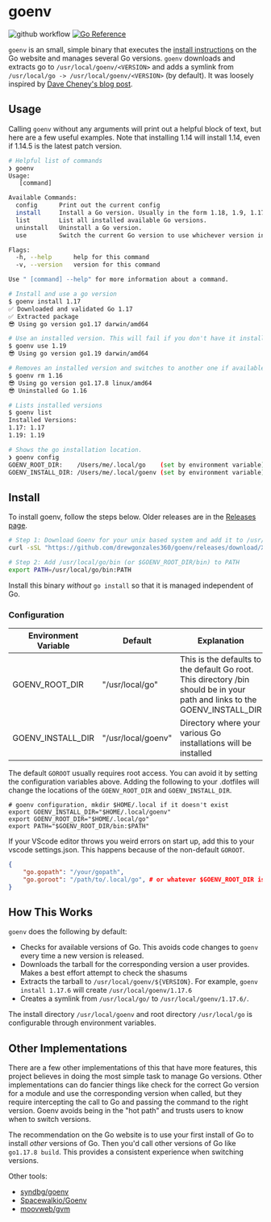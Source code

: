 # goenv

![github workflow](https://github.com/drewgonzales360/goenv/actions/workflows/github-actions.yml/badge.svg)
[![Go Reference](https://pkg.go.dev/badge/pkg.go.dev/drewgonzales360/goenv.svg)](https://pkg.go.dev/github.com/drewgonzales360/goenv)

`goenv` is an small, simple binary that executes the [install instructions](https://go.dev/doc/install) on the Go website and manages several Go versions. `goenv` downloads and extracts go to `/usr/local/goenv/<VERSION>` and adds a symlink from `/usr/local/go -> /usr/local/goenv/<VERSION>` (by default). It was loosely inspired by [Dave Cheney's blog post](https://dave.cheney.net/2014/04/20/how-to-install-multiple-versions-of-go).

## Usage

Calling `goenv` without any arguments will print out a helpful block of text, but here are a few useful examples. Note that installing 1.14 will install 1.14, even if 1.14.5 is the latest patch version.

```bash
# Helpful list of commands
❯ goenv
Usage:
   [command]

Available Commands:
  config      Print out the current config
  install     Install a Go version. Usually in the form 1.18, 1.9, 1.17.8.
  list        List all installed available Go versions.
  uninstall   Uninstall a Go version.
  use         Switch the current Go version to use whichever version in specified and installed.

Flags:
  -h, --help      help for this command
  -v, --version   version for this command

Use " [command] --help" for more information about a command.

# Install and use a go version
$ goenv install 1.17
✅ Downloaded and validated Go 1.17
✅ Extracted package
😎 Using go version go1.17 darwin/amd64

# Use an installed version. This will fail if you don't have it installed.
$ goenv use 1.19
😎 Using go version go1.19 darwin/amd64

# Removes an installed version and switches to another one if available
$ goenv rm 1.16
😎 Using go version go1.17.8 linux/amd64
😎 Uninstalled Go 1.16

# Lists installed versions
$ goenv list
Installed Versions:
1.17: 1.17
1.19: 1.19

# Shows the go installation location.
❯ goenv config
GOENV_ROOT_DIR:    /Users/me/.local/go    (set by environment variable)
GOENV_INSTALL_DIR: /Users/me/.local/goenv (set by environment variable)
```

## Install

To install goenv, follow the steps below. Older releases are in the [Releases page](https://github.com/drewgonzales360/goenv/releases).

```bash
# Step 1: Download Goenv for your unix based system and add it to /usr/local/bin
curl -sSL "https://github.com/drewgonzales360/goenv/releases/download/XXLatestXX/goenv-$(uname | tr '[:upper:]' '[:lower:]')-$(uname -m | sed 's/x86_64/amd64/')-XXLatestXX.tar.gz" | sudo tar -xzv -C /usr/local/bin

# Step 2: Add /usr/local/go/bin (or $GOENV_ROOT_DIR/bin) to PATH
export PATH=/usr/local/go/bin:PATH
```

Install this binary _without_ `go install` so that it is managed independent of Go.

### Configuration

| Environment Variable  | Default             | Explanation |
| -                     | -                   | - |
| GOENV_ROOT_DIR        | "/usr/local/go"     | This is the defaults to the default Go root. This directory /bin should be in your path and links to the GOENV_INSTALL_DIR |
| GOENV_INSTALL_DIR     | "/usr/local/goenv"  | Directory where your various Go installations will be installed |

The default `GOROOT` usually requires root access. You can avoid it by setting the configuration variables above. Adding the following to your .dotfiles will change the locations of the `GOENV_ROOT_DIR` and `GOENV_INSTALL_DIR`.

```shell
# goenv configuration, mkdir $HOME/.local if it doesn't exist
export GOENV_INSTALL_DIR="$HOME/.local/goenv"
export GOENV_ROOT_DIR="$HOME/.local/go"
export PATH="$GOENV_ROOT_DIR/bin:$PATH"
```

If your VScode editor throws you weird errors on start up, add this to your vscode settings.json. This happens because of the non-default `GOROOT`.
```json
{
    "go.gopath": "/your/gopath",
    "go.goroot": "/path/to/.local/go", # or whatever $GOENV_ROOT_DIR is set to
}
```

## How This Works

`goenv` does the following by default:
  - Checks for available versions of Go. This avoids code changes to `goenv` every time a new version is released.
  - Downloads the tarball for the corresponding version a user provides. Makes a best effort attempt to check the shasums
  - Extracts the tarball to `/usr/local/goenv/${VERSION}`. For example, `goenv install 1.17.6` will create `/usr/local/goenv/1.17.6`
  - Creates a symlink from `/usr/local/go/` to `/usr/local/goenv/1.17.6/`.

The install directory `/usr/local/goenv` and root directory `/usr/local/go` is configurable through environment variables.

## Other Implementations

There are a few other implementations of this that have more features, this project believes in doing the most simple task to manage Go versions. Other implementations can do fancier things like check for the correct Go version for a module and use the corresponding version when called, but they require intercepting the call to Go and passing the command to the right version. Goenv avoids being in the "hot path" and trusts users to know when to switch versions.

The recommendation on the Go website is to use your first install of Go to install _other_ versions of Go. Then you'd call other versions of Go like `go1.17.8 build`. This provides a consistent experience when switching versions.

Other tools:
- [syndbg/goenv](https://github.com/syndbg/goenv)
- [Spacewalkio/Goenv](https://github.com/Spacewalkio/Goenv)
- [moovweb/gvm](https://github.com/moovweb/gvm)
